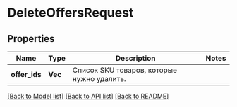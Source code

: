# DeleteOffersRequest

## Properties

Name | Type | Description | Notes
------------ | ------------- | ------------- | -------------
**offer_ids** | **Vec<String>** | Список SKU товаров, которые нужно удалить. | 

[[Back to Model list]](../README.md#documentation-for-models) [[Back to API list]](../README.md#documentation-for-api-endpoints) [[Back to README]](../README.md)


